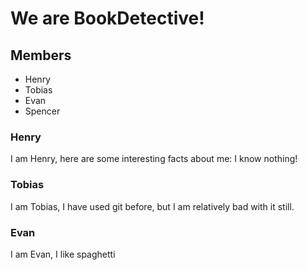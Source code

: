# We are BookDetective!
## Members
- Henry
- Tobias
- Evan 
- Spencer

### Henry
I am Henry, here are some interesting facts about me: I know nothing!

### Tobias
I am Tobias, I have used git before, but I am relatively bad with it still.

### Evan
I am Evan, I like spaghetti